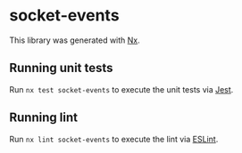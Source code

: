 # socket-events

This library was generated with [Nx](https://nx.dev).

## Running unit tests

Run `nx test socket-events` to execute the unit tests via [Jest](https://jestjs.io).

## Running lint

Run `nx lint socket-events` to execute the lint via [ESLint](https://eslint.org/).
